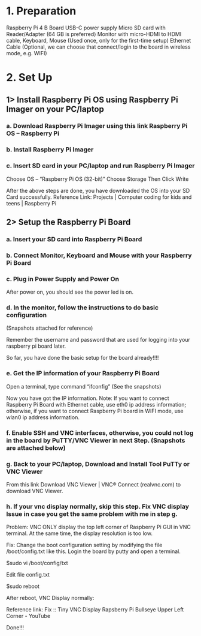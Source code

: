 # 1.	Preparation
Raspberry Pi 4 B Board
USB-C power supply
Micro SD card with Reader/Adapter (64 GB is preferred)
Monitor with micro-HDMI to HDMI cable, Keyboard, Mouse (Used once, only for the first-time setup)
Ethernet Cable (Optional, we can choose that connect/login to the board in wireless mode, e.g. WIFI)

 
# 2.	Set Up
## 1>	Install Raspberry Pi OS using Raspberry Pi Imager on your PC/laptop
### a.	Download Raspberry Pi Imager using this link Raspberry Pi OS – Raspberry Pi
### b.	Install Raspberry Pi Imager
### c.	Insert SD card in your PC/laptop and run Raspberry Pi Imager
Choose OS – “Raspberry Pi OS (32-bit)”
Choose Storage
Then Click Write
               
After the above steps are done, you have downloaded the OS into your SD Card successfully.
Reference Link: Projects | Computer coding for kids and teens | Raspberry Pi
## 2>	Setup the Raspberry Pi Board
### a.	Insert your SD card into Raspberry Pi Board
### b.	Connect Monitor, Keyboard and Mouse with your Raspberry Pi Board
### c.	Plug in Power Supply and Power On
After power on, you should see the power led is on.
 

### d.	In the monitor, follow the instructions to do basic configuration 
(Snapshots attached for reference) 
 
Remember the username and password that are used for logging into your raspberry pi board later.

So far, you have done the basic setup for the board already!!!!


### e.	Get the IP information of your Raspberry Pi Board 
Open a terminal, type command “ifconfig” (See the snapshots)
  
Now you have got the IP information.
Note: If you want to connect Raspberry Pi Board with Ethernet cable, use eth0 ip address information; otherwise, if you want to connect Raspberry Pi board in WIFI mode, use wlan0 ip address information.




### f.	Enable SSH and VNC interfaces, otherwise, you could not log in the board by PuTTY/VNC Viewer in next Step. (Snapshots are attached below)
 
 
 



### g.	Back to your PC/laptop, Download and Install Tool PuTTy or VNC Viewer
From this link Download VNC Viewer | VNC® Connect (realvnc.com) to download VNC Viewer.




### h.	If your vnc display normally, skip this step. Fix VNC display Issue in case you get the same problem with me in step g.

Problem: VNC ONLY display the top left corner of Raspberry Pi GUI in VNC terminal. At the same time, the display resolution is too low.
 


Fix: Change the boot configuration setting by modifying the file /boot/config.txt like this.
Login the board by putty and open a terminal.

$sudo vi /boot/config/txt
 

Edit file config.txt
  

$sudo reboot
 

After reboot, VNC Display normally:

 

Reference link: Fix :: Tiny VNC Display Rapsberry Pi Bullseye Upper Left Corner - YouTube



Done!!! 
